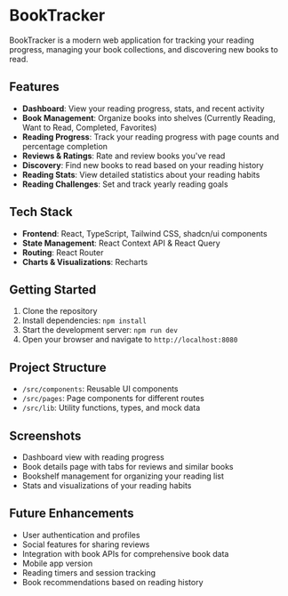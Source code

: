 
# BookTracker

BookTracker is a modern web application for tracking your reading progress, managing your book collections, and discovering new books to read.

## Features

- **Dashboard**: View your reading progress, stats, and recent activity
- **Book Management**: Organize books into shelves (Currently Reading, Want to Read, Completed, Favorites)
- **Reading Progress**: Track your reading progress with page counts and percentage completion
- **Reviews & Ratings**: Rate and review books you've read
- **Discovery**: Find new books to read based on your reading history
- **Reading Stats**: View detailed statistics about your reading habits
- **Reading Challenges**: Set and track yearly reading goals

## Tech Stack

- **Frontend**: React, TypeScript, Tailwind CSS, shadcn/ui components
- **State Management**: React Context API & React Query
- **Routing**: React Router
- **Charts & Visualizations**: Recharts

## Getting Started

1. Clone the repository
2. Install dependencies: `npm install`
3. Start the development server: `npm run dev`
4. Open your browser and navigate to `http://localhost:8080`

## Project Structure

- `/src/components`: Reusable UI components
- `/src/pages`: Page components for different routes
- `/src/lib`: Utility functions, types, and mock data

## Screenshots

- Dashboard view with reading progress
- Book details page with tabs for reviews and similar books
- Bookshelf management for organizing your reading list
- Stats and visualizations of your reading habits

## Future Enhancements

- User authentication and profiles
- Social features for sharing reviews
- Integration with book APIs for comprehensive book data
- Mobile app version
- Reading timers and session tracking
- Book recommendations based on reading history
